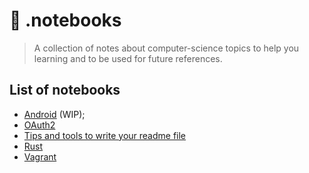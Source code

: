 # 📓 .notebooks

> A collection of notes about computer-science topics to help you learning and
> to be used for future references.

## List of notebooks

- [Android](./android/readme.md) (WIP);
- [OAuth2](./oauth2/oauth2.md)
- [Tips and tools to write your readme file](./markdown/readme-tips-tools.md)
- [Rust](./programming_languages/rust.md)
- [Vagrant](./devops/vagrant.md)
